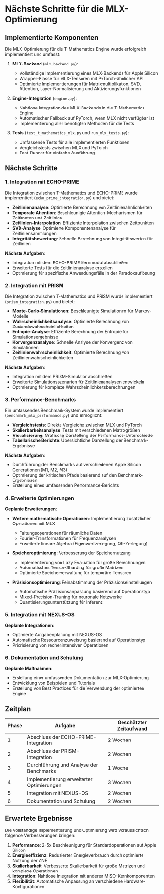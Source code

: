 # Nächste Schritte für die MLX-Optimierung

## Implementierte Komponenten

Die MLX-Optimierung für die T-Mathematics Engine wurde erfolgreich implementiert und umfasst:

1. **MLX-Backend** (`mlx_backend.py`):
   - Vollständige Implementierung eines MLX-Backends für Apple Silicon
   - Wrapper-Klasse für MLX-Tensoren mit PyTorch-ähnlicher API
   - Optimierte Implementierungen für Matrixmultiplikation, SVD, Attention, Layer-Normalisierung und Aktivierungsfunktionen

2. **Engine-Integration** (`engine.py`):
   - Nahtlose Integration des MLX-Backends in die T-Mathematics Engine
   - Automatischer Fallback auf PyTorch, wenn MLX nicht verfügbar ist
   - Implementierung aller benötigten Methoden für die Tests

3. **Tests** (`test_t_mathematics_mlx.py` und `run_mlx_tests.py`):
   - Umfassende Tests für alle implementierten Funktionen
   - Vergleichstests zwischen MLX und PyTorch
   - Test-Runner für einfache Ausführung

## Nächste Schritte

### 1. Integration mit ECHO-PRIME

Die Integration zwischen T-Mathematics und ECHO-PRIME wurde implementiert (`echo_prime_integration.py`) und bietet:

- **Zeitlinienanalyse**: Optimierte Berechnung von Zeitlinienähnlichkeiten
- **Temporale Attention**: Beschleunigte Attention-Mechanismen für Zeitknoten und Zeitlinien
- **Zeitlinien-Interpolation**: Effiziente Interpolation zwischen Zeitpunkten
- **SVD-Analyse**: Optimierte Komponentenanalyse für Zeitliniensammlungen
- **Integritätsbewertung**: Schnelle Berechnung von Integritätswerten für Zeitlinien

**Nächste Aufgaben**:
- Integration mit dem ECHO-PRIME Kernmodul abschließen
- Erweiterte Tests für die Zeitlinienanalyse erstellen
- Optimierung für spezifische Anwendungsfälle in der Paradoxauflösung

### 2. Integration mit PRISM

Die Integration zwischen T-Mathematics und PRISM wurde implementiert (`prism_integration.py`) und bietet:

- **Monte-Carlo-Simulationen**: Beschleunigte Simulationen für Markov-Modelle
- **Wahrscheinlichkeitsanalyse**: Optimierte Berechnung von Zustandswahrscheinlichkeiten
- **Entropie-Analyse**: Effiziente Berechnung der Entropie für Simulationsergebnisse
- **Konvergenzanalyse**: Schnelle Analyse der Konvergenz von Simulationen
- **Zeitlinienwahrscheinlichkeit**: Optimierte Berechnung von Zeitlinienwahrscheinlichkeiten

**Nächste Aufgaben**:
- Integration mit dem PRISM-Simulator abschließen
- Erweiterte Simulationsszenarien für Zeitlinienanalysen entwickeln
- Optimierung für komplexe Wahrscheinlichkeitsberechnungen

### 3. Performance-Benchmarks

Ein umfassendes Benchmark-System wurde implementiert (`benchmark_mlx_performance.py`) und ermöglicht:

- **Vergleichstests**: Direkte Vergleiche zwischen MLX und PyTorch
- **Skalierbarkeitsanalyse**: Tests mit verschiedenen Matrixgrößen
- **Visualisierung**: Grafische Darstellung der Performance-Unterschiede
- **Tabellarische Berichte**: Übersichtliche Darstellung der Benchmark-Ergebnisse

**Nächste Aufgaben**:
- Durchführung der Benchmarks auf verschiedenen Apple Silicon Generationen (M1, M2, M3)
- Optimierung der kritischen Pfade basierend auf den Benchmark-Ergebnissen
- Erstellung eines umfassenden Performance-Berichts

### 4. Erweiterte Optimierungen

**Geplante Erweiterungen**:
- **Weitere mathematische Operationen**: Implementierung zusätzlicher Operationen mit MLX
  - Faltungsoperationen für räumliche Daten
  - Fourier-Transformationen für Frequenzanalysen
  - Erweiterte lineare Algebra (Eigenwertzerlegung, QR-Zerlegung)

- **Speicheroptimierung**: Verbesserung der Speichernutzung
  - Implementierung von Lazy Evaluation für große Berechnungen
  - Automatisches Tensor-Sharding für große Matrizen
  - Optimierte Speicherverwaltung für temporäre Tensoren

- **Präzisionsoptimierung**: Feinabstimmung der Präzisionseinstellungen
  - Automatische Präzisionsanpassung basierend auf Operationstyp
  - Mixed-Precision-Training für neuronale Netzwerke
  - Quantisierungsunterstützung für Inferenz

### 5. Integration mit NEXUS-OS

**Geplante Integrationen**:
- Optimierte Aufgabenplanung mit NEXUS-OS
- Automatische Ressourcenzuweisung basierend auf Operationstyp
- Priorisierung von rechenintensiven Operationen

### 6. Dokumentation und Schulung

**Geplante Maßnahmen**:
- Erstellung einer umfassenden Dokumentation zur MLX-Optimierung
- Entwicklung von Beispielen und Tutorials
- Erstellung von Best Practices für die Verwendung der optimierten Engine

## Zeitplan

| Phase | Aufgabe | Geschätzter Zeitaufwand |
|-------|---------|-------------------------|
| 1 | Abschluss der ECHO-PRIME-Integration | 2 Wochen |
| 2 | Abschluss der PRISM-Integration | 2 Wochen |
| 3 | Durchführung und Analyse der Benchmarks | 1 Woche |
| 4 | Implementierung erweiterter Optimierungen | 3 Wochen |
| 5 | Integration mit NEXUS-OS | 2 Wochen |
| 6 | Dokumentation und Schulung | 2 Wochen |

## Erwartete Ergebnisse

Die vollständige Implementierung und Optimierung wird voraussichtlich folgende Verbesserungen bringen:

1. **Performance**: 2-5x Beschleunigung für Standardoperationen auf Apple Silicon
2. **Energieeffizienz**: Reduzierter Energieverbrauch durch optimierte Nutzung der ANE
3. **Skalierbarkeit**: Verbesserte Skalierbarkeit für große Matrizen und komplexe Operationen
4. **Integration**: Nahtlose Integration mit anderen MISO-Kernkomponenten
5. **Flexibilität**: Automatische Anpassung an verschiedene Hardware-Konfigurationen
